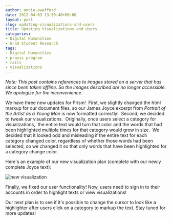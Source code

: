 ```yaml
---
author: annie-swafford
date: 2012-04-03 13:30:40+00:00
layout: post
slug: updating-visualizations-and-users
title: Updating Visualizations and Users
categories:
- Digital Humanities
- Grad Student Research
tags:
- Digital Humanities
- praxis program
- rails
- visualizations
---
```


*Note: This post contains references to images stored on a server that has since been taken offline. So the images described are no longer accessible. We apologize for the inconvenience.*

We have three new updates for Prism!  First, we slightly changed the html markup for our document files, so our James Joyce excerpt from _Portrait of the Artist as a Young Man_ is now formatted correctly!  Second, we decided to tweak our visualizations.  Originally, once users select a category for visualizations,  the entire text would turn that color and the words that had been highlighted multiple times for that category would grow in size.  We decided that it looked odd and misleading if the entire text for each category changed color, regardless of whether those words had been selected, so we changed it so that only words that have been highlighted for a category change color.

Here's an example of our new visualization plan (complete with our newly complete Joyce text):

![new visualization](https://lh4.googleusercontent.com/-C1_mTvO4cmg/T3sxVX1v2oI/AAAAAAAAAFc/mtk72WMuVzg/h301/Screen%2BShot%2B2012-04-03%2Bat%2B1.10.05%2BPM.png)

Finally, we fixed our user functionality! Now, users need to sign in to their accounts in order to highlight texts or view visualizations!

Our next plan is to see if it's possible to change the cursor to look like a highlighter after users click on a category to markup the text. Stay tuned for more updates!
